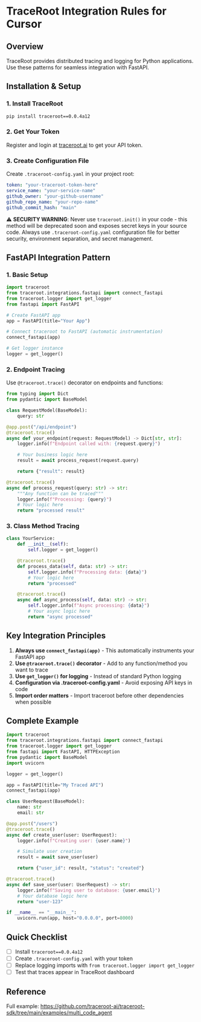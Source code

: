 # TraceRoot Integration Rules for Cursor

## Overview

TraceRoot provides distributed tracing and logging for Python applications. Use these patterns for seamless integration with FastAPI.

## Installation & Setup

### 1. Install TraceRoot

```bash
pip install traceroot==0.0.4a12
```

### 2. Get Your Token

Register and login at [traceroot.ai](https://traceroot.ai/) to get your API token.

### 3. Create Configuration File

Create `.traceroot-config.yaml` in your project root:

```yaml
token: "your-traceroot-token-here"
service_name: "your-service-name"
github_owner: "your-github-username"
github_repo_name: "your-repo-name"
github_commit_hash: "main"
```

⚠️ **SECURITY WARNING**: Never use `traceroot.init()` in your code - this method will be deprecated soon and exposes secret keys in your source code. Always use `.traceroot-config.yaml` configuration file for better security, environment separation, and secret management.

## FastAPI Integration Pattern

### 1. Basic Setup

```python
import traceroot
from traceroot.integrations.fastapi import connect_fastapi
from traceroot.logger import get_logger
from fastapi import FastAPI

# Create FastAPI app
app = FastAPI(title="Your App")

# Connect traceroot to FastAPI (automatic instrumentation)
connect_fastapi(app)

# Get logger instance
logger = get_logger()
```

### 2. Endpoint Tracing

Use `@traceroot.trace()` decorator on endpoints and functions:

```python
from typing import Dict
from pydantic import BaseModel

class RequestModel(BaseModel):
    query: str

@app.post("/api/endpoint")
@traceroot.trace()
async def your_endpoint(request: RequestModel) -> Dict[str, str]:
    logger.info(f"Endpoint called with: {request.query}")

    # Your business logic here
    result = await process_request(request.query)

    return {"result": result}

@traceroot.trace()
async def process_request(query: str) -> str:
    """Any function can be traced"""
    logger.info(f"Processing: {query}")
    # Your logic here
    return "processed result"
```

### 3. Class Method Tracing

```python
class YourService:
    def __init__(self):
        self.logger = get_logger()

    @traceroot.trace()
    def process_data(self, data: str) -> str:
        self.logger.info(f"Processing data: {data}")
        # Your logic here
        return "processed"

    @traceroot.trace()
    async def async_process(self, data: str) -> str:
        self.logger.info(f"Async processing: {data}")
        # Your async logic here
        return "async processed"
```

## Key Integration Principles

1. **Always use `connect_fastapi(app)`** - This automatically instruments your FastAPI app
1. **Use `@traceroot.trace()` decorator** - Add to any function/method you want to trace
1. **Use `get_logger()` for logging** - Instead of standard Python logging
1. **Configuration via .traceroot-config.yaml** - Avoid exposing API keys in code
1. **Import order matters** - Import traceroot before other dependencies when possible

## Complete Example

```python
import traceroot
from traceroot.integrations.fastapi import connect_fastapi
from traceroot.logger import get_logger
from fastapi import FastAPI, HTTPException
from pydantic import BaseModel
import uvicorn

logger = get_logger()

app = FastAPI(title="My Traced API")
connect_fastapi(app)

class UserRequest(BaseModel):
    name: str
    email: str

@app.post("/users")
@traceroot.trace()
async def create_user(user: UserRequest):
    logger.info(f"Creating user: {user.name}")

    # Simulate user creation
    result = await save_user(user)

    return {"user_id": result, "status": "created"}

@traceroot.trace()
async def save_user(user: UserRequest) -> str:
    logger.info(f"Saving user to database: {user.email}")
    # Your database logic here
    return "user-123"

if __name__ == "__main__":
    uvicorn.run(app, host="0.0.0.0", port=8000)
```

## Quick Checklist

- [ ] Install `traceroot==0.0.4a12`
- [ ] Create `.traceroot-config.yaml` with your token
- [ ] Replace logging imports with `from traceroot.logger import get_logger`
- [ ] Test that traces appear in TraceRoot dashboard

## Reference

Full example: https://github.com/traceroot-ai/traceroot-sdk/tree/main/examples/multi_code_agent
